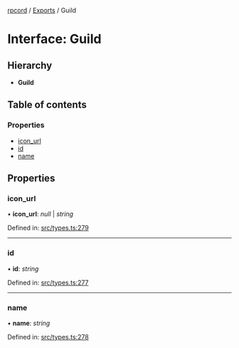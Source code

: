 [rpcord](../README.md) / [Exports](../modules.md) / Guild

# Interface: Guild

## Hierarchy

* **Guild**

## Table of contents

### Properties

- [icon\_url](guild.md#icon_url)
- [id](guild.md#id)
- [name](guild.md#name)

## Properties

### icon\_url

• **icon\_url**: *null* \| *string*

Defined in: [src/types.ts:279](https://github.com/DjDeveloperr/RPCord/blob/280c12e/src/types.ts#L279)

___

### id

• **id**: *string*

Defined in: [src/types.ts:277](https://github.com/DjDeveloperr/RPCord/blob/280c12e/src/types.ts#L277)

___

### name

• **name**: *string*

Defined in: [src/types.ts:278](https://github.com/DjDeveloperr/RPCord/blob/280c12e/src/types.ts#L278)
